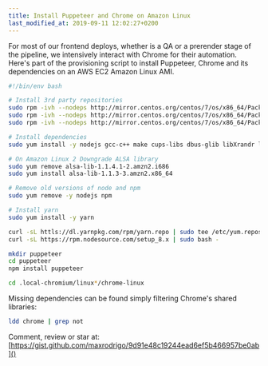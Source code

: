 ```yaml
---
title: Install Puppeteer and Chrome on Amazon Linux
last_modified_at: 2019-09-11 12:02:27+0200
---
```


For most of our frontend deploys, whether is a QA or a prerender stage of the pipeline, we intensively interact with Chrome for their automation. Here's part of the provisioning script to install Puppeteer, Chrome and its dependencies on an AWS EC2 Amazon Linux AMI.

```sh
#!/bin/env bash

# Install 3rd party repositories
sudo rpm -ivh --nodeps http://mirror.centos.org/centos/7/os/x86_64/Packages/atk-2.22.0-3.el7.x86_64.rpm
sudo rpm -ivh --nodeps http://mirror.centos.org/centos/7/os/x86_64/Packages/at-spi2-atk-2.22.0-2.el7.x86_64.rpm
sudo rpm -ivh --nodeps http://mirror.centos.org/centos/7/os/x86_64/Packages/at-spi2-core-2.22.0-1.el7.x86_64.rpm

# Install dependencies
sudo yum install -y nodejs gcc-c++ make cups-libs dbus-glib libXrandr libXcursor libXinerama cairo cairo-gobject pango libXScrnSaver gtk3

# On Amazon Linux 2 Downgrade ALSA library
sudo yum remove alsa-lib-1.1.4.1-2.amzn2.i686
sudo yum install alsa-lib-1.1.3-3.amzn2.x86_64

# Remove old versions of node and npm
sudo yum remove -y nodejs npm

# Install yarn
sudo yum install -y yarn

curl -sL httls://dl.yarnpkg.com/rpm/yarn.repo | sudo tee /etc/yum.repos.d/yarn.repo
curl -sL https://rpm.nodesource.com/setup_8.x | sudo bash -

mkdir puppeteer
cd puppeteer
npm install puppeteer

cd .local-chromium/linux*/chrome-linux
```

Missing dependencies can be found simply filtering Chrome's shared libraries:

```sh
ldd chrome | grep not
```

Comment, review or star at: [https://gist.github.com/maxrodrigo/9d91e48c19244ead6ef5b466957be0ab]()
